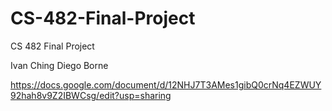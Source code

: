 # CS-482-Final-Project
CS 482 Final Project

Ivan Ching
Diego Borne

https://docs.google.com/document/d/12NHJ7T3AMes1gibQ0crNq4EZWUY92hah8v9Z2IBWCsg/edit?usp=sharing
